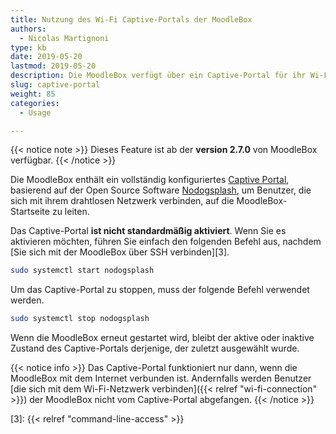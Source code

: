 ```yaml
---
title: Nutzung des Wi-Fi Captive-Portals der MoodleBox
authors:
  - Nicolas Martignoni
type: kb
date: 2019-05-20
lastmod: 2019-05-20
description: Die MoodleBox verfügt über ein Captive-Portal für ihr Wi-Fi-Netzwerk, über das drahtlose Clients auf die MoodleBox-Startseite geleitet werden können.
slug: captive-portal
weight: 85
categories:
  - Usage

---
```

{{< notice note >}}
Dieses Feature ist ab der __version 2.7.0__ von MoodleBox verfügbar.
{{< /notice >}}

Die MoodleBox enthält ein vollständig konfiguriertes [Captive Portal][1], basierend auf der Open Source Software [Nodogsplash][2], um Benutzer, die sich mit ihrem drahtlosen Netzwerk verbinden, auf die MoodleBox-Startseite zu leiten.

Das Captive-Portal __ist nicht standardmäßig aktiviert__. Wenn Sie es aktivieren möchten, führen Sie einfach den folgenden Befehl aus, nachdem [Sie sich mit der MoodleBox über SSH verbinden][3].
```bash
sudo systemctl start nodogsplash
```
Um das Captive-Portal zu stoppen, muss der folgende Befehl verwendet werden.
```bash
sudo systemctl stop nodogsplash
```
Wenn die MoodleBox erneut gestartet wird, bleibt der aktive oder inaktive Zustand des Captive-Portals derjenige, der zuletzt ausgewählt wurde.

{{< notice info >}}
Das Captive-Portal funktioniert nur dann, wenn die MoodleBox mit dem Internet verbunden ist. Andernfalls werden Benutzer [die sich mit dem Wi-Fi-Netzwerk verbinden]({{< relref "wi-fi-connection" >}}) der MoodleBox nicht vom Captive-Portal abgefangen.
{{< /notice >}}

 [1]: https://de.wikipedia.org/wiki/Captive_Portal
 [2]: https://nodogsplashdocs.readthedocs.io/
 [3]: {{< relref "command-line-access" >}}
